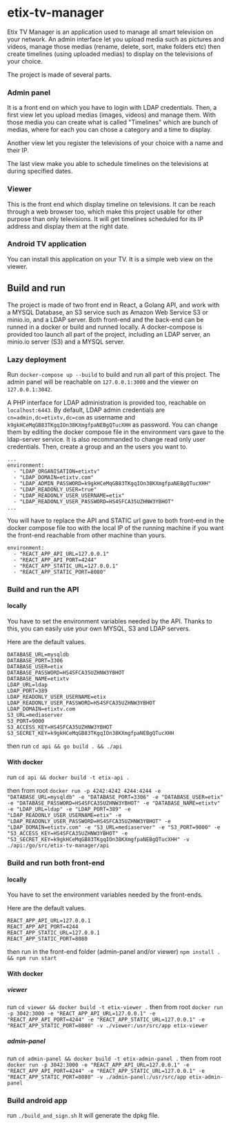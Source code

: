 # etix-tv-manager

Etix TV Manager is an application used to manage all smart television on your network. An admin interface let you upload media such as pictures and videos, manage those medias (rename, delete, sort, make folders etc) then create timelines (using uploaded medias) to display on the televisions of your choice.

The project is made of several parts.

### Admin panel

It is a front end on which you have to login with LDAP credentials.
Then, a first view let you upload medias (images, videos) and manage them. With those media you can create what is called "Timelines" which are bunch of medias, where for each you can chose a category and a time to display.

Another view let you register the televisions of your choice with a name and their IP.

The last view make you able to schedule timelines on the televisions at during specified dates.

### Viewer

This is the front end which display timeline on televisions. It can be reach through a web browser too, which make this project usable for other purpose than only televisions. It will get timelines scheduled for its IP address and display them at the right date.

### Android TV application

You can install this application on your TV. It is a simple web view on the viewer.

## Build and run

The project is made of two front end in React, a Golang API, and work with a MYSQL Database, an S3 service such as Amazon Web Service S3 or minio.io, and a LDAP server. Both front-end and the back-end can be runned in a docker or build and runned locally. A docker-compose is provided too launch all part of the project, including an LDAP server, an minio.io server (S3) and a MYSQL server.

### Lazy deployment

Run `docker-compose up --build` to build and run all part of this project.
The admin panel will be reachable on `127.0.0.1:3000` and the viewer on `127.0.0.1:3042`.

A PHP interface for LDAP administration is provided too, reachable on `localhost:6443`.
By default, LDAP admin credentials are `cn=admin,dc=etixtv,dc=com` as username and `k9gkHCeMqGB83TKgqIOn38KXmgfpaNEBgQTucXHH` as password. You can change them by editing the docker compose file in the environment vars gave to the ldap-server service.
It is also recommanded to change read only user credentials. Then, create a group and an the users you want to.
```
...
environment:
  - "LDAP_ORGANISATION=etixtv"
  - "LDAP_DOMAIN=etixtv.com"
  - "LDAP_ADMIN_PASSWORD=k9gkHCeMqGB83TKgqIOn38KXmgfpaNEBgQTucXHH"
  - "LDAP_READONLY_USER=true"
  - "LDAP_READONLY_USER_USERNAME=etix"
  - "LDAP_READONLY_USER_PASSWORD=HS4SFCA35UZHNW3YBHOT"
...
```


You will have to replace the API and STATIC url gave to both front-end in the docker compose file too with the local IP of the running machine if you want the front-end reachable from other machine than yours.

```
environment:
  - "REACT_APP_API_URL=127.0.0.1"
  - "REACT_APP_API_PORT=4244"
  - "REACT_APP_STATIC_URL=127.0.0.1"
  - "REACT_APP_STATIC_PORT=8080"
```

### Build and run the API

#### locally

You have to set the environment variables needed by the API. Thanks to this, you can easily use your own MYSQL, S3 and LDAP servers.

Here are the default values.
```
DATABASE_URL=mysqldb
DATABASE_PORT=3306
DATABASE_USER=etix
DATABASE_PASSWORD=HS4SFCA35UZHNW3YBHOT
DATABASE_NAME=etixtv
LDAP_URL=ldap
LDAP_PORT=389
LDAP_READONLY_USER_USERNAME=etix
LDAP_READONLY_USER_PASSWORD=HS4SFCA35UZHNW3YBHOT
LDAP_DOMAIN=etixtv.com
S3_URL=mediaserver
S3_PORT=9000
S3_ACCESS_KEY=HS4SFCA35UZHNW3YBHOT
S3_SECRET_KEY=k9gkHCeMqGB83TKgqIOn38KXmgfpaNEBgQTucXHH
```

then run `cd api && go build . && ./api`

#### With docker

run `cd api && docker build -t etix-api .`

then from root `docker run -p 4242:4242 4244:4244 -e "DATABASE_URL=mysqldb" -e "DATABASE_PORT=3306" -e "DATABASE_USER=etix" -e "DATABASE_PASSWORD=HS4SFCA35UZHNW3YBHOT" -e "DATABASE_NAME=etixtv" -e "LDAP_URL=ldap" -e "LDAP_PORT=389" -e "LDAP_READONLY_USER_USERNAME=etix" -e "LDAP_READONLY_USER_PASSWORD=HS4SFCA35UZHNW3YBHOT" -e "LDAP_DOMAIN=etixtv.com" -e "S3_URL=mediaserver" -e "S3_PORT=9000" -e "S3_ACCESS_KEY=HS4SFCA35UZHNW3YBHOT" -e "S3_SECRET_KEY=k9gkHCeMqGB83TKgqIOn38KXmgfpaNEBgQTucXHH" -v ./api:/go/src/etix-tv-manager/api`

### Build and run both front-end

#### locally

You have to set the environment variables needed by the front-ends.

Here are the default values.
```
REACT_APP_API_URL=127.0.0.1
REACT_APP_API_PORT=4244
REACT_APP_STATIC_URL=127.0.0.1
REACT_APP_STATIC_PORT=8080
```

then run in the front-end folder (admin-panel and/or viewer) `npm install . && npm run start`

#### With docker

##### viewer
run `cd viewer && docker build -t etix-viewer .`
then from root `docker run -p 3042:3000 -e "REACT_APP_API_URL=127.0.0.1" -e "REACT_APP_API_PORT=4244" -e "REACT_APP_STATIC_URL=127.0.0.1" -e "REACT_APP_STATIC_PORT=8080" -v ./viewer:/usr/src/app etix-viewer`

##### admin-panel
run `cd admin-panel && docker build -t etix-admin-panel .`
then from root `docker run -p 3042:3000 -e "REACT_APP_API_URL=127.0.0.1" -e "REACT_APP_API_PORT=4244" -e "REACT_APP_STATIC_URL=127.0.0.1" -e "REACT_APP_STATIC_PORT=8080" -v ./admin-panel:/usr/src/app etix-admin-panel`


### Build android app

run `./build_and_sign.sh`
It will generate the dpkg file.
